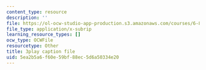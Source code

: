 ```yaml
---
content_type: resource
description: ''
file: https://ol-ocw-studio-app-production.s3.amazonaws.com/courses/6-890-algorithmic-lower-bounds-fun-with-hardness-proofs-fall-2014/5ea2b5a6f60e59bf88ec5d6a50334e20_ctxnYDAIDO4.vtt
file_type: application/x-subrip
learning_resource_types: []
ocw_type: OCWFile
resourcetype: Other
title: 3play caption file
uid: 5ea2b5a6-f60e-59bf-88ec-5d6a50334e20
---
```

